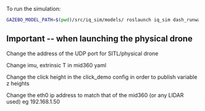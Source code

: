 To run the simulation:
```bash
GAZEBO_MODEL_PATH=$(pwd)/src/iq_sim/models/ roslaunch iq_sim dash_runway.launch
```


## Important -- when launching the physical drone

Change the address of the UDP port for SITL/physical drone

Change imu, extrinsic T in mid360 yaml

Change the click height in the click_demo config in order to publish variable z heights

Change the eth0 ip address to match that of the mid360 (or any LIDAR used) eg 192.168.1.50
